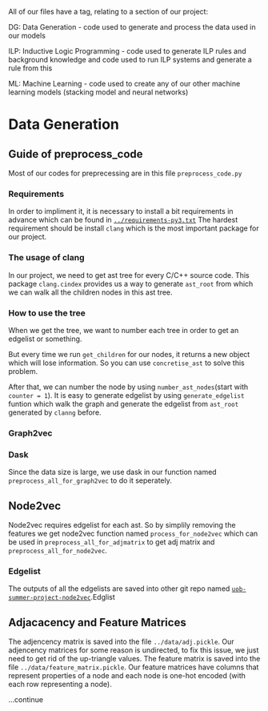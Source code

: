 All of our files have a tag, relating to a section of our project:

DG: Data Generation - code used to generate and process the data used in our models

ILP: Inductive Logic Programming - code used to generate ILP rules and background knowledge and code used to run ILP systems and generate a rule from this

ML: Machine Learning - code used to create any of our other machine learning models (stacking model and neural networks)

# Data Generation
## Guide of preprocess_code
Most of our codes for preprecessing are in this file `preprocess_code.py`
### Requirements
In order to impliment it, it is necessary to install a bit requirements in advance which can be found in [`../requirements-py3.txt`](https://github.com/dj311/uob-summer-project/blob/master/requirements-py3.txt)
The hardest requirement should be install `clang` which is the most important package for our project.
### The usage of clang
In our project, we need to get ast tree for every C/C++ source code. This package `clang.cindex` provides us a way to generate `ast_root` from which we can walk all the children nodes in this ast tree.

### How to use the tree
When we get the tree, we want to number each tree in order to get an edgelist or something. 

But every time we run `get_children` for our nodes, it returns a new object which will lose information. So you can use `concretise_ast` to solve this problem. 

After that, we can number the node by using `number_ast_nodes`(start with `counter = 1`). It is easy to generate edgelist by using `generate_edgelist` funtion which walk the graph and generate the edgelist from `ast_root` generated by `clanng` before.

### Graph2vec

### Dask
Since the data size is large, we use dask in our function named `preprocess_all_for_graph2vec` to do it seperately.

## Node2vec
Node2vec requires edgelist for each ast. So by simplily removing the features we get node2vec function named `process_for_node2vec` which can be used in `preprocess_all_for_adjmatrix` to get adj matrix and `preprocess_all_for_node2vec`.

### Edgelist
The outputs of all the edgelists are saved into other git repo named [`uob-summer-project-node2vec`](https://github.com/xihajun/uob-summer-project-node2vec).Edglist

## Adjacacency and Feature Matrices
The adjencency matrix is saved into the file `../data/adj.pickle`.
Our adjencency matrices for some reason is undirected, to fix this issue, we just need to get rid of the up-triangle values.
The feature matrix is saved into the file `../data/feature_matrix.pickle`.
Our feature matrices have columns that represent properties of a node and each node is one-hot encoded (with each row representing a node).


...continue

